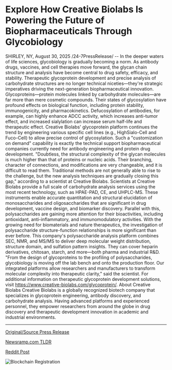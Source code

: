 # Explore How Creative Biolabs Is Powering the Future of Biopharmaceuticals Through Glycobiology

SHIRLEY, NY, August 30, 2025 /24-7PressRelease/ -- In the deeper waters of life sciences, glycobiology is gradually becoming a norm. As antibody drugs, vaccines, and cell therapies move forward, the glycan chain structure and analysis have become central to drug safety, efficacy, and stability. Therapeutic glycoprotein development and precise analysis of carbohydrate structures are no longer technical niceties—they're strategic imperatives driving the next-generation biopharmaceutical innovation.  Glycoproteins—protein molecules linked by carbohydrate molecules—are far more than mere cosmetic compounds. Their states of glycosylation have profound effects on biological function, including protein stability, immunogenicity, and pharmacokinetics. Defucosylation of antibodies, for example, can highly enhance ADCC activity, which increases anti-tumor effect, and increased sialylation can increase serum half-life and therapeutic effect.  Creative Biolabs' glycoprotein platform continues the trend by engineering various specific cell lines (e.g., HighSialo-Cell and Fuco-Cell) to allow precise control of glycosylation. Such a "customization on demand" capability is exactly the technical support biopharmaceutical companies currently need for antibody engineering and protein drug development.  "Doubtless, the structural complexity of the glycan molecules is much higher than that of proteins or nucleic acids. Their branching, character of connections, and modifications are very changeable, and it is difficult to read them. Traditional methods are not generally able to rise to the challenge, but the new analysis techniques are gradually closing this gap," according to a scientist at Creative Biolabs.  Scientists at Creative Biolabs provide a full scale of carbohydrate analysis services using the most recent technology, such as HPAE-PAD, CE, and UHPLC-MS. These instruments enable accurate quantitation and structural elucidation of monosaccharides and oligosaccharides that are significant in drug development, vaccine design, and biomarker discovery.  Parallel with this, polysaccharides are gaining more attention for their bioactivities, including antioxidant, anti-inflammatory, and immunomodulatory activities. With the growing need for biomaterials and nature therapeutics, the investigation of polysaccharide structure-function relationships is more significant than ever before.  This company's polysaccharide analysis platform combines SEC, NMR, and MS/MS to deliver deep molecular weight distribution, structure domain, and sulfation pattern insights. They can cover heparin derivatives, chitosan, starch, and more—both pharma and industrial R&D.  "From the design of glycoproteins to the profiling of polysaccharides, glycobiology is moving off the lab bench and onto the production floor. Our integrated platforms allow researchers and manufacturers to transform molecular complexity into therapeutic clarity," said the scientist.  For additional information on therapeutic glycoprotein development solutions, visit https://www.creative-biolabs.com/glycoprotein/.  About Creative Biolabs Creative Biolabs is a globally recognized biotech company that specializes in glycoprotein engineering, antibody discovery, and carbohydrate analysis. Having advanced platforms and experienced personnel, they empower researchers from around the globe in drug discovery and therapeutic development innovation in academic and industrial environments. 

---

[Original/Source Press Release](https://www.24-7pressrelease.com/press-release/526316/explore-how-creative-biolabs-is-powering-the-future-of-biopharmaceuticals-through-glycobiology)
                    

[Newsramp.com TLDR](https://newsramp.com/curated-news/creative-biolabs-revolutionizes-glycobiology-for-next-gen-biopharmaceuticals/d5b75509f6c66df0b76da461d17d3989) 

 



[Reddit Post](https://www.reddit.com/r/HealthCareNewsInfo/comments/1n3vemk/creative_biolabs_revolutionizes_glycobiology_for/) 



![Blockchain Registration](https://cdn.newsramp.app/24-7PressRelease/qrcode/258/30/wamcKsDE.webp)
